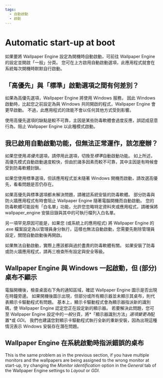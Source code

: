 ```yaml
---
tags:
  - 自動啟動
  - 啟動
---
```


# Automatic start-up at boot

如果要將 Wallpaper Engine 設定為開機時自動啟動，可前往 Wallpaper Engine 的設定並開啟「一般」分頁。 您可在上方啟用自動啟動選項，此應用程式就會在系統每次開機時默默自行啟動。

## 「高優先」與「標準」啟動選項之間有何差別？

如果為高優先選項，Wallpaper Engine 將使用 Windows 服務， 因此 Windows 啟動時，比起您之前設定為與 Windows 共同開啟的程式，Wallpaper Engine 會更早啟動。 不過，此應用程式的效能不會以任何其他方式受到影響。

使用高優先選項的缺點是較不可靠，主因是某些防毒軟體會過度反應，誤認成惡意行為，阻止 Wallpaper Engine 以此種模式啟動。

## 我已啟用自動啟動功能，但無法正常運作，該怎麼辦？

如果您使用*高優先*選項，請停用此選項，切換至*標準*自動啟動功能。 如上所述，高優先模式自動啟動速度較快，但由於諸多因素而較不可靠，其中主因是有時候會受到防毒軟體封鎖。

如果您使用標準選項，但該應用程式並未隨著 Windows 開機而啟動，請改選高優先，看看問題是否仍存在。

如果高優先與標準選項都未解決問題，請確認系統安裝的防毒軟體。 部分防毒與防火牆應用程式有時會阻止 Wallpaper Engine 隨著電腦開機而自動啟動。 您的防毒軟體可能設有「白名單」功能，允許您忽略特定資料夾或應用程式，請確保將 wallpaper_engine 安裝目錄與其中的可執行檔列入白名單。

另一項罕見原因可能是，如果您 (或系統上的應用程式) 將 Wallpaper Engine 的 .exe 檔案設定為以管理員身分執行，這樣也無法自動啟動，您需要先刪除管理員設定，關閉自動啟動後再開啟。

如果無法自動啟動，實際上應該都與過於盡責的防毒軟體有關。 如果安裝了防毒或防火牆應用程式，請再三檢查所有設定與安全等級。

## Wallpaper Engine 與 Windows 一起啟動，但 (部分) 桌布不顯示

 電腦開機後，檢查桌面右下角的通知區域，確認 Wallpaper Engine 圖示是否出現在時鐘旁邊。 如果開機後圖示出現，但部分或所有顯示器並未顯示其桌布，則代表顯示卡驅動程式有問題。 基本上，顯示卡驅動程式會為顯示器指派新的識別碼，使 Wallpaper Engine 認定您正在設定新的顯示器。 若要解決此問題，您可至 Wallpaper Engine 設定中的*一般*分頁，將*「顯示器識別方法」*選項變更為*配置*或 *GDI*。 我們也建議您對顯示卡驅動程式執行全新的重新安裝，因為出現這種情況表示 Windows 安裝存在潛在問題。

 ## Wallpaper Engine 在系統啟動時指派錯誤的桌布

 This is the same problem as in the previous section, if you have multiple monitors and the wallpapers are being assigned to the wrong monitor at start-up, try changing the *Monitor identification* option in the *General* tab of the Wallpaper Engine settings to *Layout* or *GDI*.